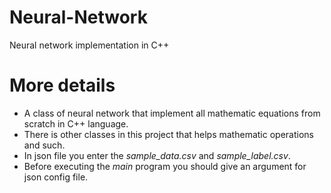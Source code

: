 # Neural-Network
Neural network implementation in C++

# More details
- A class of neural network that implement all mathematic equations from scratch in C++ language.
- There is other classes in this project that helps mathematic operations and such.
- In json file you enter the *sample_data.csv* and *sample_label.csv*.
- Before executing the *main* program you should give an argument for json config file.

